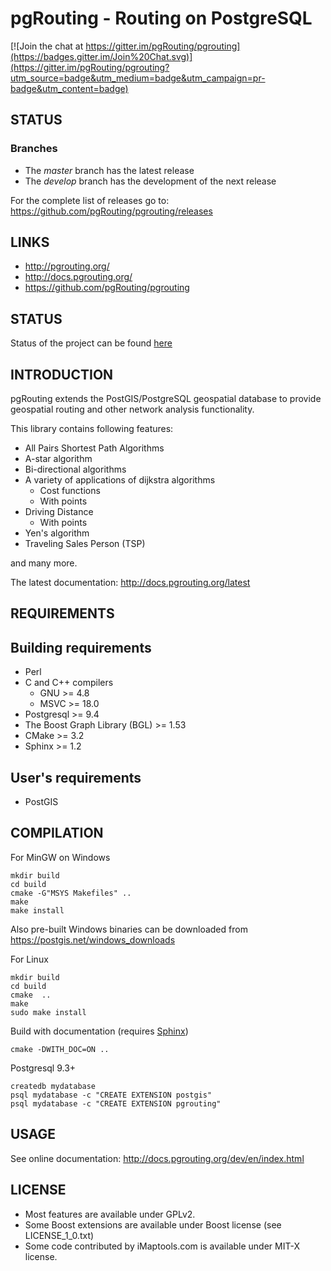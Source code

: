 # pgRouting - Routing on PostgreSQL

[![Join the chat at https://gitter.im/pgRouting/pgrouting](https://badges.gitter.im/Join%20Chat.svg)](https://gitter.im/pgRouting/pgrouting?utm_source=badge&utm_medium=badge&utm_campaign=pr-badge&utm_content=badge)

## STATUS

### Branches

* The *master* branch has the latest release
* The *develop* branch has the development of the next release

For the complete list of releases go to:
https://github.com/pgRouting/pgrouting/releases


## LINKS

* http://pgrouting.org/
* http://docs.pgrouting.org/
* https://github.com/pgRouting/pgrouting

## STATUS

Status of the project can be found [here](https://github.com/pgRouting/pgrouting/wiki#status)

## INTRODUCTION

pgRouting extends the PostGIS/PostgreSQL geospatial database to provide geospatial routing and other network analysis functionality.

This library contains following features:

* All Pairs Shortest Path Algorithms
* A-star algorithm
* Bi-directional algorithms
* A variety of applications of dijkstra algorithms
  * Cost functions
  * With points
* Driving Distance
  * With points
* Yen's algorithm
* Traveling Sales Person (TSP)

and many more.

The latest documentation: http://docs.pgrouting.org/latest

## REQUIREMENTS

Building requirements
--------------------
* Perl
* C and C++ compilers
  * GNU >= 4.8
  * MSVC >= 18.0
* Postgresql >= 9.4
* The Boost Graph Library (BGL) >= 1.53
* CMake >= 3.2
* Sphinx >= 1.2


User's requirements
--------------------

* PostGIS

## COMPILATION

For MinGW on Windows

	mkdir build
	cd build
	cmake -G"MSYS Makefiles" ..
	make
	make install

Also pre-built Windows binaries can be downloaded from https://postgis.net/windows_downloads

For Linux

	mkdir build
	cd build
	cmake  ..
	make
	sudo make install

Build with documentation (requires [Sphinx](http://sphinx-doc.org/))

	cmake -DWITH_DOC=ON ..

Postgresql 9.3+

	createdb mydatabase
	psql mydatabase -c "CREATE EXTENSION postgis"
	psql mydatabase -c "CREATE EXTENSION pgrouting"

## USAGE

See online documentation: http://docs.pgrouting.org/dev/en/index.html

## LICENSE

* Most features are available under GPLv2.
* Some Boost extensions are available under Boost license (see LICENSE_1_0.txt)
* Some code contributed by iMaptools.com is available under MIT-X license.



